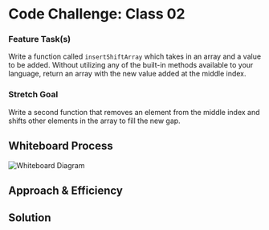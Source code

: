 # Code Challenge: Class 02
### Feature Task(s)
Write a function called `insertShiftArray` which takes in an array and a value to be added. Without utilizing any of the built-in methods available to your language, return an array with the new value added at the middle index.

### Stretch Goal
Write a second function that removes an element from the middle index and shifts other elements in the array to fill the new gap.

## Whiteboard Process
![Whiteboard Diagram](code_challenge_02.jpg)

## Approach & Efficiency
<!-- What approach did you take? Why? What is the Big O space/time for this approach? -->

## Solution
<!-- Show how to run your code, and examples of it in action -->

